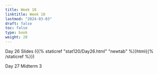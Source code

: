 ```yaml
---
title: Week 10 
linktitle: Week 10
lastmod: "2024-03-03"
draft: false  
toc: false  
type: book  
weight: 20
---
```



Day 26 Slides ({{% staticref "stat120/Day26.html" "newtab" %}}html{{% /staticref %}})

Day 27 Midterm 3

